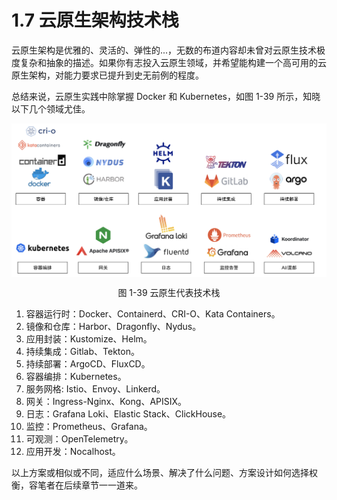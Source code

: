 # 1.7 云原生架构技术栈

云原生架构是优雅的、灵活的、弹性的...，无数的布道内容却未曾对云原生技术极度复杂和抽象的描述。如果你有志投入云原生领域，并希望能构建一个高可用的云原生架构，对能力要求已提升到史无前例的程度。

总结来说，云原生实践中除掌握 Docker 和 Kubernetes，如图 1-39 所示，知晓以下几个领域尤佳。

<div  align="center">
	<img src="../assets/cloud.svg" width = "650"  align=center />
	<p>图 1-39 云原生代表技术栈</p>
</div>

1. 容器运行时：Docker、Containerd、CRI-O、Kata Containers。
2. 镜像和仓库：Harbor、Dragonfly、Nydus。
3. 应用封装：Kustomize、Helm。
4. 持续集成：Gitlab、Tekton。
5. 持续部署：ArgoCD、FluxCD。
6. 容器编排：Kubernetes。
7. 服务网格: Istio、Envoy、Linkerd。
7. 网关：Ingress-Nginx、Kong、APISIX。
8. 日志：Grafana Loki、Elastic Stack、ClickHouse。
9. 监控：Prometheus、Grafana。
10. 可观测：OpenTelemetry。
10. 应用开发：Nocalhost。

以上方案或相似或不同，适应什么场景、解决了什么问题、方案设计如何选择权衡，容笔者在后续章节一一道来。


